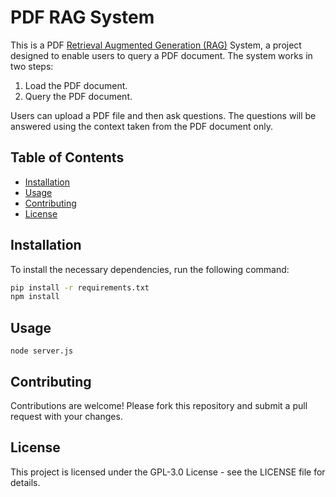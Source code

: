 # PDF RAG System

This is a PDF <a href="https://en.wikipedia.org/wiki/Retrieval-augmented_generation" target="_blank">Retrieval Augmented Generation (RAG)</a> System, a project designed to enable users to query a PDF document. The system works in two steps: 
1. Load the PDF document.
2. Query the PDF document.
   
Users can upload a PDF file and then ask questions. The questions will be answered using the context taken from the PDF document only.

## Table of Contents

- [Installation](#installation)
- [Usage](#usage)
- [Contributing](#contributing)
- [License](#license)

## Installation

To install the necessary dependencies, run the following command:

```bash
pip install -r requirements.txt
npm install
```

## Usage
```
node server.js
```

## Contributing
Contributions are welcome! Please fork this repository and submit a pull request with your changes.

## License
This project is licensed under the GPL-3.0 License - see the LICENSE file for details.
